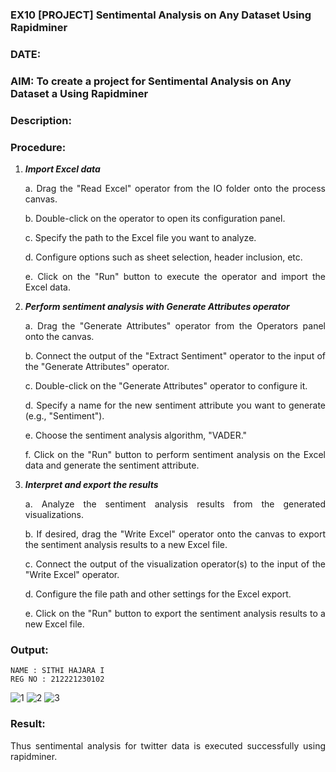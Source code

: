 ### EX10 [PROJECT] Sentimental Analysis on Any Dataset Using Rapidminer
### DATE: 
### AIM: To create a project for Sentimental Analysis on Any Dataset a Using Rapidminer
### Description: 
<div align = "justify">

### Procedure:
1) ***Import Excel data***
    <p>a. Drag the "Read Excel" operator from the IO folder onto the process canvas.
    <p>b. Double-click on the operator to open its configuration panel.
    <p>c. Specify the path to the Excel file you want to analyze.
    <p>d. Configure options such as sheet selection, header inclusion, etc.
    <p>e. Click on the "Run" button to execute the operator and import the Excel data.
2) ***Perform sentiment analysis with Generate Attributes operator***
    <p>a. Drag the "Generate Attributes" operator from the Operators panel onto the canvas.
    <p>b. Connect the output of the "Extract Sentiment" operator to the input of the "Generate Attributes" operator.
    <p>c. Double-click on the "Generate Attributes" operator to configure it.
    <p>d. Specify a name for the new sentiment attribute you want to generate (e.g., "Sentiment").
    <p>e. Choose the sentiment analysis algorithm, "VADER."
    <p>f. Click on the "Run" button to perform sentiment analysis on the Excel data and generate the sentiment attribute.
3) ***Interpret and export the results***
    <p>a. Analyze the sentiment analysis results from the generated visualizations.
    <p>b. If desired, drag the "Write Excel" operator onto the canvas to export the sentiment analysis results to a new Excel file.
    <p>c. Connect the output of the visualization operator(s) to the input of the "Write Excel" operator.
    <p>d. Configure the file path and other settings for the Excel export.
    <p>e. Click on the "Run" button to export the sentiment analysis results to a new Excel file.

### Output:
```
NAME : SITHI HAJARA I
REG NO : 212221230102
```
![1](https://github.com/sithihajara/WDM_EXP10/assets/94219582/50d7bee7-8d55-45a2-a8ad-1c6cb072d3f1)
![2](https://github.com/sithihajara/WDM_EXP10/assets/94219582/31c39477-a3e6-4f23-ab5d-b37de39952c3)
![3](https://github.com/sithihajara/WDM_EXP10/assets/94219582/85f19019-de61-4e3a-9b55-9c36821d47da)

### Result:
Thus sentimental analysis for twitter data is executed successfully using rapidminer.

